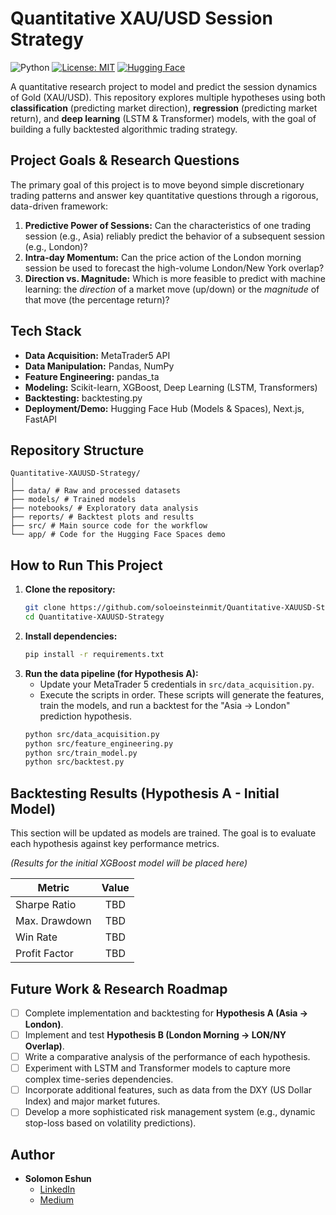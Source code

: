 # Quantitative XAU/USD Session Strategy

![Python](https://img.shields.io/badge/Python-3.11%2B-blue.svg)
[![License: MIT](https://img.shields.io/badge/License-MIT-yellow.svg)](https://opensource.org/licenses/MIT)
[![Hugging Face](https://img.shields.io/badge/%F0%9F%A4%97%20Hugging%20Face-Models-orange)](https://huggingface.co/SoloShun)

A quantitative research project to model and predict the session dynamics of Gold (XAU/USD). This repository explores multiple hypotheses using both **classification** (predicting market direction), **regression** (predicting market return), and **deep learning** (LSTM & Transformer) models, with the goal of building a fully backtested algorithmic trading strategy.

## Project Goals & Research Questions

The primary goal of this project is to move beyond simple discretionary trading patterns and answer key quantitative questions through a rigorous, data-driven framework:

1.  **Predictive Power of Sessions:** Can the characteristics of one trading session (e.g., Asia) reliably predict the behavior of a subsequent session (e.g., London)?
2.  **Intra-day Momentum:** Can the price action of the London morning session be used to forecast the high-volume London/New York overlap?
3.  **Direction vs. Magnitude:** Which is more feasible to predict with machine learning: the _direction_ of a market move (up/down) or the _magnitude_ of that move (the percentage return)?

## Tech Stack

- **Data Acquisition:** MetaTrader5 API
- **Data Manipulation:** Pandas, NumPy
- **Feature Engineering:** pandas_ta
- **Modeling:** Scikit-learn, XGBoost, Deep Learning (LSTM, Transformers)
- **Backtesting:** backtesting.py
- **Deployment/Demo:** Hugging Face Hub (Models & Spaces), Next.js, FastAPI

## Repository Structure

```
Quantitative-XAUUSD-Strategy/
│
├── data/ # Raw and processed datasets
├── models/ # Trained models
├── notebooks/ # Exploratory data analysis
├── reports/ # Backtest plots and results
├── src/ # Main source code for the workflow
└── app/ # Code for the Hugging Face Spaces demo
```

## How to Run This Project

1.  **Clone the repository:**
    ```bash
    git clone https://github.com/soloeinsteinmit/Quantitative-XAUUSD-Strategy.git
    cd Quantitative-XAUUSD-Strategy
    ```
2.  **Install dependencies:**
    ```bash
    pip install -r requirements.txt
    ```
3.  **Run the data pipeline (for Hypothesis A):**
    - Update your MetaTrader 5 credentials in `src/data_acquisition.py`.
    - Execute the scripts in order. These scripts will generate the features, train the models, and run a backtest for the "Asia -> London" prediction hypothesis.
    ```bash
    python src/data_acquisition.py
    python src/feature_engineering.py
    python src/train_model.py
    python src/backtest.py
    ```

## Backtesting Results (Hypothesis A - Initial Model)

This section will be updated as models are trained. The goal is to evaluate each hypothesis against key performance metrics.

_(Results for the initial XGBoost model will be placed here)_

| Metric        | Value |
| ------------- | :---: |
| Sharpe Ratio  |  TBD  |
| Max. Drawdown |  TBD  |
| Win Rate      |  TBD  |
| Profit Factor |  TBD  |

## Future Work & Research Roadmap

- [ ] Complete implementation and backtesting for **Hypothesis A (Asia -> London)**.
- [ ] Implement and test **Hypothesis B (London Morning -> LON/NY Overlap)**.
- [ ] Write a comparative analysis of the performance of each hypothesis.
- [ ] Experiment with LSTM and Transformer models to capture more complex time-series dependencies.
- [ ] Incorporate additional features, such as data from the DXY (US Dollar Index) and major market futures.
- [ ] Develop a more sophisticated risk management system (e.g., dynamic stop-loss based on volatility predictions).

## Author

- **Solomon Eshun**
  - [LinkedIn](https://www.linkedin.com/in/solomon-eshun-788568177/)
  - [Medium](https://soloshun.medium.com/)
